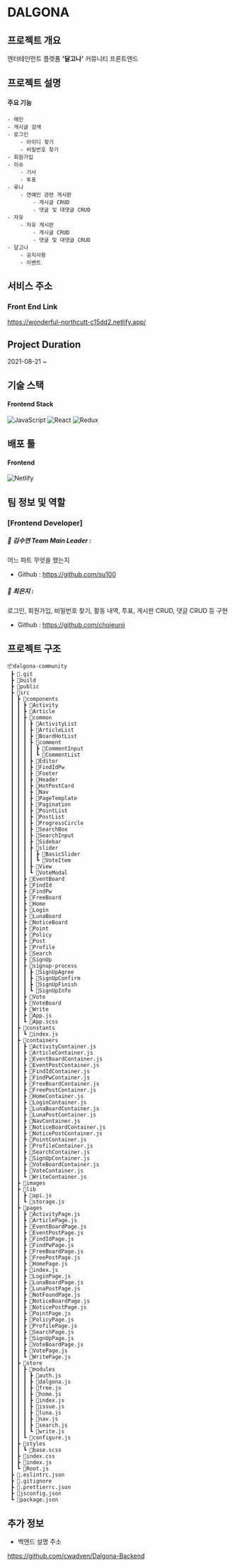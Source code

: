 # DALGONA

## 프로젝트 개요


엔터테인먼트 플랫폼 **'달고나'** 커뮤니티 프론트엔드   
      


## 프로젝트 설명
#### 주요 기능
```
- 메인
- 게시글 검색
- 로그인
    - 아이디 찾기
    - 비밀번호 찾기
- 회원가입
- 이슈
    - 기사
    - 투표
- 루나
    - 연예인 관련 게시판
        - 게시글 CRUD
        - 댓글 및 대댓글 CRUD
- 자유
    - 자유 게시판
        - 게시글 CRUD
        - 댓글 및 대댓글 CRUD
- 달고나
    - 공지사항
    - 이벤트
```

## 서비스 주소



### Front End Link

https://wonderful-northcutt-c15dd2.netlify.app/

## Project Duration


2021-08-21 ~

## 기술 스택

#### Frontend Stack

![JavaScript](https://img.shields.io/badge/javascript-%23323330.svg?style=for-the-badge&logo=javascript&logoColor=%23F7DF1E) ![React](https://img.shields.io/badge/react-%2320232a.svg?style=for-the-badge&logo=react&logoColor=%2361DAFB) ![Redux](https://img.shields.io/badge/redux-%23593d88.svg?style=for-the-badge&logo=redux&logoColor=white)

## 배포 툴

#### Frontend

![Netlify](https://img.shields.io/badge/netlify-%23000000.svg?style=for-the-badge&logo=netlify&logoColor=#00C7B7)

## 팀 정보 및 역할

### [Frontend Developer]

##### 👩 김수연 Team Main Leader :

어느 파트 무엇을 했는지

- Github : https://github.com/su100

##### 👩 최은지 :

로그인, 회원가입, 비밀번호 찾기, 활동 내역, 투표, 게시판 CRUD, 댓글 CRUD 등 구현

- Github : https://github.com/choieunii

## 프로젝트 구조
```
📦dalgona-community
 ┣ 📂.git
 ┣ 📂build
 ┣ 📂public
 ┣ 📂src
 ┃ ┣ 📂components
 ┃ ┃ ┣ 📂Activity
 ┃ ┃ ┣ 📂Article
 ┃ ┃ ┣ 📂common
 ┃ ┃ ┃ ┣ 📂ActivityList
 ┃ ┃ ┃ ┣ 📂ArticleList
 ┃ ┃ ┃ ┣ 📂BoardHotList
 ┃ ┃ ┃ ┣ 📂comment
 ┃ ┃ ┃ ┃ ┣ 📂CommentInput
 ┃ ┃ ┃ ┃ ┗ 📂CommentList
 ┃ ┃ ┃ ┣ 📂Editor
 ┃ ┃ ┃ ┣ 📂FindIdPw
 ┃ ┃ ┃ ┣ 📂Footer
 ┃ ┃ ┃ ┣ 📂Header
 ┃ ┃ ┃ ┣ 📂HotPostCard
 ┃ ┃ ┃ ┣ 📂Nav
 ┃ ┃ ┃ ┣ 📂PageTemplate
 ┃ ┃ ┃ ┣ 📂Pagination
 ┃ ┃ ┃ ┣ 📂PointList
 ┃ ┃ ┃ ┣ 📂PostList
 ┃ ┃ ┃ ┣ 📂ProgressCircle
 ┃ ┃ ┃ ┣ 📂SearchBox
 ┃ ┃ ┃ ┣ 📂SearchInput
 ┃ ┃ ┃ ┣ 📂Sidebar
 ┃ ┃ ┃ ┣ 📂slider
 ┃ ┃ ┃ ┃ ┣ 📂BasicSlider
 ┃ ┃ ┃ ┃ ┗ 📂VoteItem
 ┃ ┃ ┃ ┣ 📂View
 ┃ ┃ ┃ ┗ 📂VoteModal
 ┃ ┃ ┣ 📂EventBoard
 ┃ ┃ ┣ 📂FindId
 ┃ ┃ ┣ 📂FindPw
 ┃ ┃ ┣ 📂FreeBoard
 ┃ ┃ ┣ 📂Home
 ┃ ┃ ┣ 📂Login
 ┃ ┃ ┣ 📂LunaBoard
 ┃ ┃ ┣ 📂NoticeBoard
 ┃ ┃ ┣ 📂Point
 ┃ ┃ ┣ 📂Policy
 ┃ ┃ ┣ 📂Post
 ┃ ┃ ┣ 📂Profile
 ┃ ┃ ┣ 📂Search
 ┃ ┃ ┣ 📂SignUp
 ┃ ┃ ┣ 📂signup-process
 ┃ ┃ ┃ ┣ 📂SignUpAgree
 ┃ ┃ ┃ ┣ 📂SignUpConfirm
 ┃ ┃ ┃ ┣ 📂SignUpFinish
 ┃ ┃ ┃ ┗ 📂SignUpInfo
 ┃ ┃ ┣ 📂Vote
 ┃ ┃ ┣ 📂VoteBoard
 ┃ ┃ ┣ 📂Write
 ┃ ┃ ┣ 📜App.js
 ┃ ┃ ┗ 📜App.scss
 ┃ ┣ 📂constants
 ┃ ┃ ┗ 📜index.js
 ┃ ┣ 📂containers
 ┃ ┃ ┣ 📜ActivityContainer.js
 ┃ ┃ ┣ 📜ArticleContainer.js
 ┃ ┃ ┣ 📜EventBoardContainer.js
 ┃ ┃ ┣ 📜EventPostContainer.js
 ┃ ┃ ┣ 📜FindIdContainer.js
 ┃ ┃ ┣ 📜FindPwContainer.js
 ┃ ┃ ┣ 📜FreeBoardContainer.js
 ┃ ┃ ┣ 📜FreePostContainer.js
 ┃ ┃ ┣ 📜HomeContainer.js
 ┃ ┃ ┣ 📜LoginContainer.js
 ┃ ┃ ┣ 📜LunaBoardContainer.js
 ┃ ┃ ┣ 📜LunaPostContainer.js
 ┃ ┃ ┣ 📜NavContainer.js
 ┃ ┃ ┣ 📜NoticeBoardContainer.js
 ┃ ┃ ┣ 📜NoticePostContainer.js
 ┃ ┃ ┣ 📜PointContainer.js
 ┃ ┃ ┣ 📜ProfileContainer.js
 ┃ ┃ ┣ 📜SearchContainer.js
 ┃ ┃ ┣ 📜SignUpContainer.js
 ┃ ┃ ┣ 📜VoteBoardContainer.js
 ┃ ┃ ┣ 📜VoteContainer.js
 ┃ ┃ ┗ 📜WriteContainer.js
 ┃ ┣ 📂images
 ┃ ┣ 📂lib
 ┃ ┃ ┣ 📜api.js
 ┃ ┃ ┗ 📜storage.js
 ┃ ┣ 📂pages
 ┃ ┃ ┣ 📜ActivityPage.js
 ┃ ┃ ┣ 📜ArticlePage.js
 ┃ ┃ ┣ 📜EventBoardPage.js
 ┃ ┃ ┣ 📜EventPostPage.js
 ┃ ┃ ┣ 📜FindIdPage.js
 ┃ ┃ ┣ 📜FindPwPage.js
 ┃ ┃ ┣ 📜FreeBoardPage.js
 ┃ ┃ ┣ 📜FreePostPage.js
 ┃ ┃ ┣ 📜HomePage.js
 ┃ ┃ ┣ 📜index.js
 ┃ ┃ ┣ 📜LoginPage.js
 ┃ ┃ ┣ 📜LunaBoardPage.js
 ┃ ┃ ┣ 📜LunaPostPage.js
 ┃ ┃ ┣ 📜NotFoundPage.js
 ┃ ┃ ┣ 📜NoticeBoardPage.js
 ┃ ┃ ┣ 📜NoticePostPage.js
 ┃ ┃ ┣ 📜PointPage.js
 ┃ ┃ ┣ 📜PolicyPage.js
 ┃ ┃ ┣ 📜ProfilePage.js
 ┃ ┃ ┣ 📜SearchPage.js
 ┃ ┃ ┣ 📜SignUpPage.js
 ┃ ┃ ┣ 📜VoteBoardPage.js
 ┃ ┃ ┣ 📜VotePage.js
 ┃ ┃ ┗ 📜WritePage.js
 ┃ ┣ 📂store
 ┃ ┃ ┣ 📂modules
 ┃ ┃ ┃ ┣ 📜auth.js
 ┃ ┃ ┃ ┣ 📜dalgona.js
 ┃ ┃ ┃ ┣ 📜free.js
 ┃ ┃ ┃ ┣ 📜home.js
 ┃ ┃ ┃ ┣ 📜index.js
 ┃ ┃ ┃ ┣ 📜issue.js
 ┃ ┃ ┃ ┣ 📜luna.js
 ┃ ┃ ┃ ┣ 📜nav.js
 ┃ ┃ ┃ ┣ 📜search.js
 ┃ ┃ ┃ ┗ 📜write.js
 ┃ ┃ ┗ 📜configure.js
 ┃ ┣ 📂styles
 ┃ ┃ ┗ 📜base.scss
 ┃ ┣ 📜index.css
 ┃ ┣ 📜index.js
 ┃ ┗ 📜Root.js
 ┣ 📜.eslintrc.json
 ┣ 📜.gitignore
 ┣ 📜.prettierrc.json
 ┣ 📜jsconfig.json
 ┗ 📜package.json
```

## 추가 정보

- 백엔드 설명 주소

https://github.com/cwadven/Dalgona-Backend

